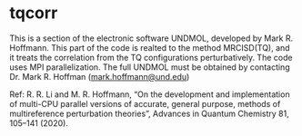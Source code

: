 # tqcorr

This is a section of the electronic software UNDMOL, developed by Mark R. Hoffmann. This part of the code is realted to the method MRCISD(TQ), and it treats the correlation from the TQ configurations perturbatively. The code uses MPI parallelization. The full UNDMOL must be obtained by contacting Dr. Mark R. Hoffman (mark.hoffmann@und.edu)

Ref: R. R. Li and M. R. Hoffmann, “On the development and implementation of multi-CPU parallel versions of accurate, general purpose, methods of multireference perturbation theories”, Advances in Quantum Chemistry 81, 105–141 (2020).
